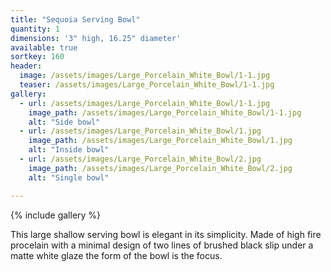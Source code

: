 ```yaml
---
title: "Sequoia Serving Bowl"
quantity: 1
dimensions: '3" high, 16.25" diameter'
available: true
sortkey: 160
header:
  image: /assets/images/Large_Porcelain_White_Bowl/1-1.jpg
  teaser: /assets/images/Large_Porcelain_White_Bowl/1-1.jpg
gallery:
  - url: /assets/images/Large_Porcelain_White_Bowl/1-1.jpg
    image_path: /assets/images/Large_Porcelain_White_Bowl/1-1.jpg
    alt: "Side bowl"
  - url: /assets/images/Large_Porcelain_White_Bowl/1.jpg
    image_path: /assets/images/Large_Porcelain_White_Bowl/1.jpg
    alt: "Inside bowl"
  - url: /assets/images/Large_Porcelain_White_Bowl/2.jpg
    image_path: /assets/images/Large_Porcelain_White_Bowl/2.jpg
    alt: "Single bowl"

---
```


{% include gallery %}

This large shallow serving bowl is elegant in its simplicity.  Made of high fire procelain with a minimal design of two lines of brushed black slip under a matte white glaze the form of the bowl is the focus.

